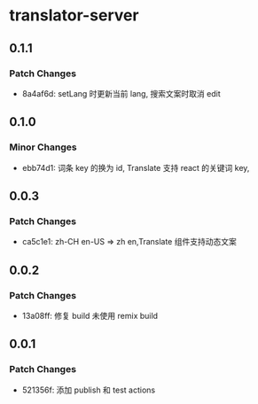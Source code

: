 # translator-server

## 0.1.1

### Patch Changes

-   8a4af6d: setLang 时更新当前 lang, 搜索文案时取消 edit

## 0.1.0

### Minor Changes

-   ebb74d1: 词条 key 的换为 id, Translate 支持 react 的关键词 key,

## 0.0.3

### Patch Changes

-   ca5c1e1: zh-CH en-US => zh en,Translate 组件支持动态文案

## 0.0.2

### Patch Changes

-   13a08ff: 修复 build 未使用 remix build

## 0.0.1

### Patch Changes

-   521356f: 添加 publish 和 test actions
